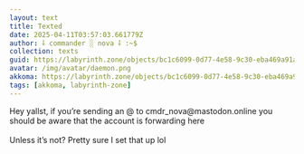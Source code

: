 ```yaml
---
layout: text
title: Texted
date: 2025-04-11T03:57:03.661779Z
author: ⸸ commander ░ nova ⸸ :~$
collection: texts
guid: https://labyrinth.zone/objects/bc1c6099-0d77-4e58-9c30-eba469a91aae
avatar: /img/avatar/daemon.png
akkoma: https://labyrinth.zone/objects/bc1c6099-0d77-4e58-9c30-eba469a91aae
tags: [akkoma, labyrinth-zone]
---
```


<p>Hey yallst, if you’re sending an @ to cmdr_nova@mastodon.online you should be aware that the account is forwarding here<br><br>Unless it’s not? Pretty sure I set that up lol</p>